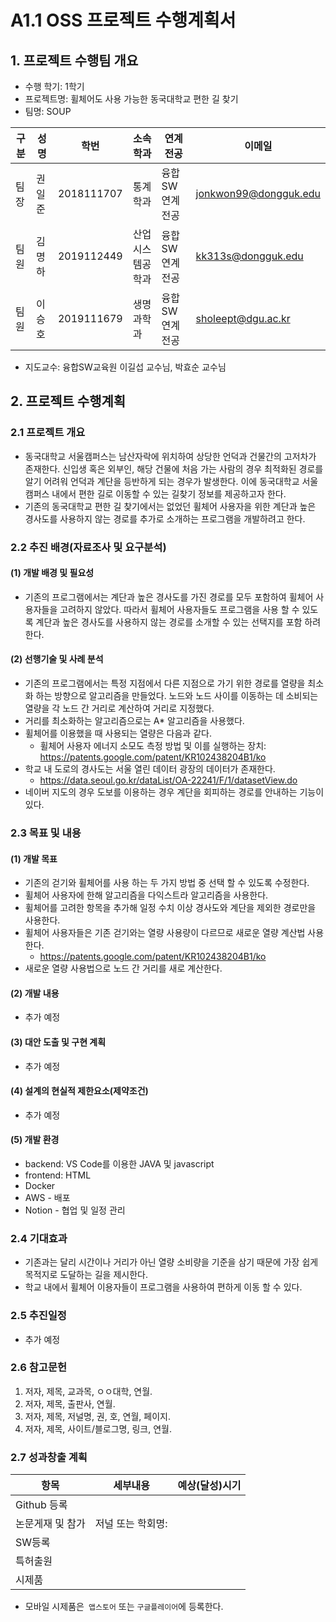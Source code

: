 # A1.1 OSS 프로젝트 수행계획서

## 1. 프로젝트 수행팀 개요

* 수행 학기: 1학기  
* 프로젝트명: 휠체어도 사용 가능한 동국대학교 편한 길 찾기
* 팀명: SOUP  

구분 | 성명 | 학번 | 소속학과 | 연계전공 | 이메일
------|-------|-------|-------|-------|-------
팀장 | 권일준 | 2018111707 | 통계학과 | 융합SW연계전공 | jonkwon99@dongguk.edu         
팀원 | 김명하 | 2019112449 | 산업시스템공학과 | 융합SW연계전공 | kk313s@dongguk.edu        
팀원 | 이승호 | 2019111679 | 생명과학과 | 융합SW연계전공 | sholeept@dgu.ac.kr        

* 지도교수: 융합SW교육원      이길섭 교수님, 박효순 교수님      

## 2. 프로젝트 수행계획  

### 2.1 프로젝트 개요  

* 동국대학교 서울캠퍼스는 남산자락에 위치하여 상당한 언덕과 건물간의 고저차가 존재한다. 신입생 혹은 외부인, 해당 건물에 처음 가는 사람의 경우 최적화된 경로를 알기 어려워 언덕과 계단을 등반하게 되는 경우가 발생한다. 이에 동국대학교 서울캠퍼스 내에서 편한 길로 이동할 수 있는 길찾기 정보를 제공하고자 한다.  
* 기존의 동국대학교 편한 길 찾기에서는 없었던 휠체어 사용자을 위한 계단과 높은 경사도를 사용하지 않는 경로를 추가로 소개하는 프로그램을 개발하려고 한다.  

### 2.2 추진 배경(자료조사 및 요구분석)  

#### (1) 개발 배경 및 필요성  

* 기존의 프로그램에서는 계단과 높은 경사도를 가진 경로를 모두 포함하여 휠체어 사용자들을 고려하지 않았다. 따라서 휠체어 사용자들도 프로그램을 사용 할 수 있도록 계단과 높은 경사도를 사용하지 않는 경로를 소개할 수 있는 선택지를 포함 하려 한다.  


#### (2) 선행기술 및 사례 분석  

* 기존의 프로그램에서는 특정 지점에서 다른 지점으로 가기 위한 경로를 열량을 최소화 하는 방향으로 알고리즘을 만들었다. 노드와 노드 사이를 이동하는 데 소비되는 열량을 각 노드 간 거리로 계산하여 거리로 지정했다.  
* 거리를 최소화하는 알고리즘으로는 A* 알고리즘을 사용했다.  
* 휠체어를 이용했을 때 사용되는 열량은 다음과 같다.  
    * 휠체어 사용자 에너지 소모도 측정 방법 및 이를 실행하는 장치: https://patents.google.com/patent/KR102438204B1/ko  
* 학교 내 도로의 경사도는 서울 열린 데이터 광장의 데이터가 존재한다.  
    * https://data.seoul.go.kr/dataList/OA-22241/F/1/datasetView.do  
* 네이버 지도의 경우 도보를 이용하는 경우 계단을 회피하는 경로를 안내하는 기능이 있다.


### 2.3 목표 및 내용  

#### (1) 개발 목표  

* 기존의 걷기와 휠체어를 사용 하는 두 가지 방법 중 선택 할 수 있도록 수정한다.  
* 휠체어 사용자에 한해 알고리즘을 다익스트라 알고리즘을 사용한다.  
* 휠체어를 고려한 항목을 추가해 일정 수치 이상 경사도와 계단을 제외한 경로만을 사용한다.  
* 휠체어 사용자들은 기존 걷기와는 열량 사용량이 다르므로 새로운 열량 계산법 사용한다.  
    * https://patents.google.com/patent/KR102438204B1/ko  
* 새로운 열량 사용법으로 노드 간 거리를 새로 계산한다.  

#### (2) 개발 내용  

* 추가 예정  
           
#### (3) 대안 도출 및 구현 계획  

* 추가 예정  

#### (4) 설계의 현실적 제한요소(제약조건)  

* 추가 예정  

#### (5) 개발 환경  

* backend: VS Code를 이용한 JAVA 및 javascript
* frontend: HTML
* Docker
* AWS - 배포
* Notion - 협업 및 일정 관리


### 2.4  기대효과  

* 기존과는 달리 시간이나 거리가 아닌 열량 소비량을 기준을 삼기 때문에 가장 쉽게 목적지로 도달하는 길을 제시한다.
* 학교 내에서 휠체어 이용자들이 프로그램을 사용하여 편하게 이동 할 수 있다.   

### 2.5  추진일정  

* 추가 예정   

### 2.6 참고문헌  

1. 저자, 제목, 교과목, ㅇㅇ대학, 연월. 
2. 저자, 제목, 출판사, 연월.
3. 저자, 제목, 저널명, 권, 호, 연월, 페이지.
4. 저자, 제목, 사이트/블로그명, 링크, 연월.  

### 2.7 성과창출 계획  

항목 | 세부내용 | 예상(달성)시기  
------|------------|-------
Github 등록 |        | 
논문게재 및 참가 | 저널 또는 학회명:            |  
SW등록 |        | 
특허출원 |        |      
시제품 |        | 

* 모바일 시제품은` 앱스토어` 또는 `구글플레이어`에 등록한다.

